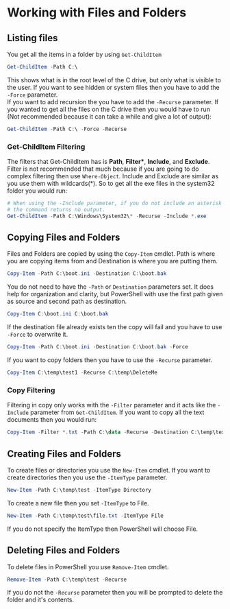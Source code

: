 # Working with Files and Folders

## Listing files

You get all the items in a folder by using ```Get-ChildItem```

```PowerShell
Get-ChildItem -Path C:\
```

This shows what is in the root level of the C drive, but only what is visible to the user. If you want to see hidden or system files then you have to add the ```-Force``` parameter.  
If you want to add recursion the you have to add the ```-Recurse```  parameter. If you wanted to get all the files on the C drive then you would have to run (Not recommended because it can take a while and give a lot of output):

```PowerShell
Get-ChildItem -Path C:\ -Force -Recurse
```

### Get-ChildItem Filtering

The filters that Get-ChildItem has is **Path**, **Filter\***, **Include**, and **Exclude**. Filter is not recommended that much because if you are going to do complex filtering then use ```Where-Object```. Include and Exclude are similar as you use them with wildcards(*). So to get all the exe files in the system32 folder you would run:

```PowerShell
# When using the -Include parameter, if you do not include an asterisk in the path
# the command returns no output.
Get-ChildItem -Path C:\Windows\System32\* -Recurse -Include *.exe
```

## Copying Files and Folders

Files and Folders are copied by using the ```Copy-Item``` cmdlet. Path is where you are copying items from and Destination is where you are putting them.

```PowerShell
Copy-Item -Path C:\boot.ini -Destination C:\boot.bak
```

You do not need to have the ```-Path``` or ```Destination``` parameters set. It does help for organization and clarity, but PowerShell with use the first path given as source and second path as destination.

```PowerShell
Copy-Item C:\boot.ini C:\boot.bak
```

If the destination file already exists ten the copy will fail and you have to use ```-Force``` to overwrite it.

```PowerShell
Copy-Item -Path C:\boot.ini -Destination C:\boot.bak -Force
```

If you want to copy folders then you have to use the ```-Recurse``` parameter.

```PowerShell
Copy-Item C:\temp\test1 -Recurse C:\temp\DeleteMe
```

### Copy Filtering

Filtering in copy only works with the ```-Filter``` parameter and it acts like the ```-Include``` parameter from ```Get-ChildItem```. If you want to copy all the text documents then you would run:

```PowerShell
Copy-Item -Filter *.txt -Path C:\data -Recurse -Destination C:\temp\text
```

## Creating Files and Folders

To create files or directories you use the ```New-Item``` cmdlet.
If you want to create directories then you use the ```-ItemType``` parameter.

```PowerShell
New-Item -Path C:\temp\test -ItemType Directory
```

To create a new file then you set ```-ItemType``` to File.

```PowerShell
New-Item -Path C:\temp\test\file.txt -ItemType File
```

If you do not specify the ItemType then PowerShell will choose File.

## Deleting Files and Folders

To delete files in PowerShell you use ```Remove-Item``` cmdlet.  

```PowerShell
Remove-Item -Path C:\temp\test -Recurse
```

If you do not the ```-Recurse``` parameter then you will be prompted to delete the folder and it's contents.
